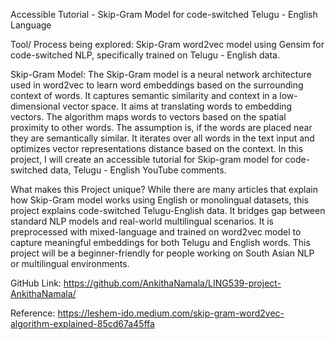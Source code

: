 Accessible Tutorial - Skip-Gram Model for code-switched Telugu - English Language

Tool/ Process being explored: 
Skip-Gram word2vec model using Gensim for code-switched NLP, specifically trained on Telugu - English data.

Skip-Gram Model:
The Skip-Gram model is a neural network architecture used in word2vec to learn word embeddings based on the surrounding context of words. It captures semantic similarity and context in a low-dimensional vector space.
It aims at translating words to embedding vectors. The algorithm maps words to vectors based on the spatial proximity to other words. The assumption is, if the words are placed near they are semantically similar. It iterates over all words in the text input and optimizes vector representations distance based on the context.
In this project,  I will create an accessible tutorial for Skip-gram model for code-switched data, Telugu - English YouTube comments.

What makes this Project unique?
While there are many articles that explain how Skip-Gram model works using English or monolingual datasets, this project explains code-switched Telugu-English data. It bridges gap between standard NLP models and real-world multilingual scenarios. It is preprocessed with mixed-language and trained on word2vec model to capture meaningful embeddings for both Telugu and English words. This project will be a beginner-friendly for people working on South Asian NLP or multilingual environments.

GitHub Link: https://github.com/AnkithaNamala/LING539-project-AnkithaNamala/

Reference: https://leshem-ido.medium.com/skip-gram-word2vec-algorithm-explained-85cd67a45ffa
